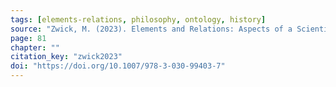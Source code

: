 ```yaml
---
tags: [elements-relations, philosophy, ontology, history]
source: "Zwick, M. (2023). Elements and Relations: Aspects of a Scientific Metaphysics (Vol. 35). Springer International Publishing."
page: 81
chapter: ""
citation_key: "zwick2023"
doi: "https://doi.org/10.1007/978-3-030-99403-7"
---
```



